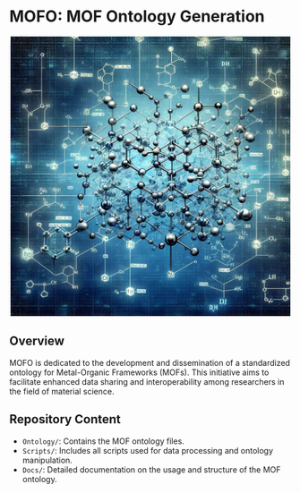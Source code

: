 # MOFO: MOF Ontology Generation

<p align="center">
  <img src="MOFO1.jpg" width="500" height="500">
</p>

## Overview
MOFO is dedicated to the development and dissemination of a standardized ontology for Metal-Organic Frameworks (MOFs). This initiative aims to facilitate enhanced data sharing and interoperability among researchers in the field of material science.

## Repository Content
- `Ontology/`: Contains the MOF ontology files.
- `Scripts/`: Includes all scripts used for data processing and ontology manipulation.
- `Docs/`: Detailed documentation on the usage and structure of the MOF ontology.

